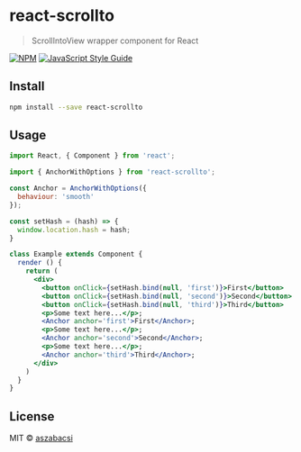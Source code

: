 # react-scrollto

> ScrollIntoView wrapper component for React

[![NPM](https://img.shields.io/npm/v/react-scrollto.svg)](https://www.npmjs.com/package/react-scrollto) [![JavaScript Style Guide](https://img.shields.io/badge/code_style-standard-brightgreen.svg)](https://standardjs.com)

## Install

```bash
npm install --save react-scrollto
```

## Usage

```jsx
import React, { Component } from 'react';

import { AnchorWithOptions } from 'react-scrollto';

const Anchor = AnchorWithOptions({
  behaviour: 'smooth'
});

const setHash = (hash) => {
  window.location.hash = hash;
}

class Example extends Component {
  render () {
    return (
      <div>
        <button onClick={setHash.bind(null, 'first')}>First</button>
        <button onClick={setHash.bind(null, 'second')}>Second</button>
        <button onClick={setHash.bind(null, 'third')}>Third</button>
        <p>Some text here...</p>;
        <Anchor anchor='first'>First</Anchor>;
        <p>Some text here...</p>;
        <Anchor anchor='second'>Second</Anchor>;
        <p>Some text here...</p>;
        <Anchor anchor='third'>Third</Anchor>;
      </div>
    )
  }
}
```

## License

MIT © [aszabacsi](https://github.com/aszabacsi)